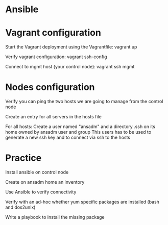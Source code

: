 # Ansible

# Vagrant configuration
Start the Vagrant deployment using the Vagrantfile:
vagrant up

Verify vagrant configuration:
vagrant ssh-config

Connect to mgmt host (your control node):
vagrant ssh mgmt

# Nodes configuration
Verify you can ping the two hosts we are going to manage from the control node

Create an entry for all servers in the hosts file

For all hosts:
Create a user named "ansadm" and a directory .ssh on its home owned by ansadm user and group
This users has to be used to generate a new ssh key and to connect via ssh to the hosts

# Practice

Install ansible on control node

Create on ansadm home an inventory

Use Ansible to verify connectivity

Verify with an ad-hoc whether yum specific packages are installed (bash and dos2unix)

Write a playbook to install the missing package
